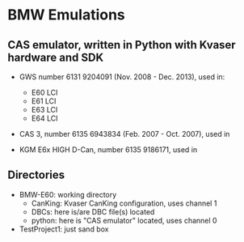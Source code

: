 # BMW Emulations

## CAS emulator, written in Python with Kvaser hardware and SDK

- GWS number 6131 9204091 (Nov. 2008 - Dec. 2013), used in:
  - E60 LCI
  - E61 LCI
  - E63 LCI
  - E64 LCI

- CAS 3, number 6135 6943834 (Feb. 2007 - Oct. 2007), used in

- KGM E6x HIGH D-Can, number 6135 9186171, used in

## Directories

- BMW-E60: working directory
  - CanKing: Kvaser CanKing configuration, uses channel 1
  - DBCs: here is/are DBC file(s) located
  - python: here is "CAS emulator" located, uses channel 0
- TestProject1: just sand box
